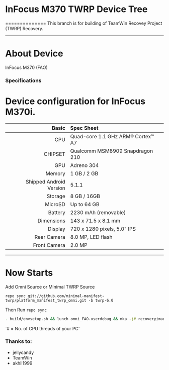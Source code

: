 # InFocus M370 TWRP Device Tree
==============
This branch is for building of TeamWin Recovey Project (TWRP) Recovery.

---

# About Device

InFocus M370 (FAO)

### Specifications

Device configuration for InFocus M370i.
=====================================

Basic   | Spec Sheet
-------:|:-------------------------
CPU     | Quad-core 1.1 GHz ARM® Cortex™ A7
CHIPSET | Qualcomm MSM8909 Snapdragon 210
GPU     | Adreno 304
Memory  | 1 GB / 2 GB
Shipped Android Version | 5.1.1
Storage | 8 GB / 16GB
MicroSD | Up to 64 GB
Battery | 2230 mAh (removable)
Dimensions | 143 x 71.5 x 8.1 mm
Display | 720 x 1280 pixels, 5.0" IPS
Rear Camera  | 8.0 MP, LED flash
Front Camera | 2.0 MP

---

#  Now Starts
 Add Omni Source or Minimal TWRP Source
 
 `repo sync git://github.com/minimal-manifest-twrp/platform_manifest_twrp_omni.git -b twrp-6.0`
 
Then Run `repo sync` 

```sh
. build/envsetup.sh && lunch omni_FAO-userdebug && mka -j# recoveryimage 
```
`# = No. of CPU threads of your PC'

### Thanks to:
 * jellycandy
 * TeamWin
 * akhil1999
